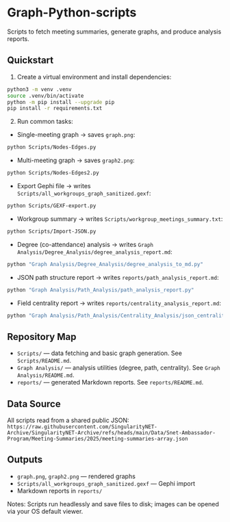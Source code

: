 # Graph-Python-scripts

Scripts to fetch meeting summaries, generate graphs, and produce analysis reports.

## Quickstart
1. Create a virtual environment and install dependencies:
```bash
python3 -m venv .venv
source .venv/bin/activate
python -m pip install --upgrade pip
pip install -r requirements.txt
```

2. Run common tasks:
- Single-meeting graph → saves `graph.png`:
```bash
python Scripts/Nodes-Edges.py
```
- Multi-meeting graph → saves `graph2.png`:
```bash
python Scripts/Nodes-Edges2.py
```
- Export Gephi file → writes `Scripts/all_workgroups_graph_sanitized.gexf`:
```bash
python Scripts/GEXF-export.py
```
- Workgroup summary → writes `Scripts/workgroup_meetings_summary.txt`:
```bash
python Scripts/Import-JSON.py
```
- Degree (co-attendance) analysis → writes `Graph Analysis/Degree_Analysis/degree_analysis_report.md`:
```bash
python "Graph Analysis/Degree_Analysis/degree_analysis_to_md.py"
```
- JSON path structure report → writes `reports/path_analysis_report.md`:
```bash
python "Graph Analysis/Path_Analysis/path_analysis_report.py"
```
- Field centrality report → writes `reports/centrality_analysis_report.md`:
```bash
python "Graph Analysis/Path_Analysis/Centrality_Analysis/json_centrality_analysis.py"
```

## Repository Map
- `Scripts/` — data fetching and basic graph generation. See `Scripts/README.md`.
- `Graph Analysis/` — analysis utilities (degree, path, centrality). See `Graph Analysis/README.md`.
- `reports/` — generated Markdown reports. See `reports/README.md`.

## Data Source
All scripts read from a shared public JSON:
`https://raw.githubusercontent.com/SingularityNET-Archive/SingularityNET-Archive/refs/heads/main/Data/Snet-Ambassador-Program/Meeting-Summaries/2025/meeting-summaries-array.json`

## Outputs
- `graph.png`, `graph2.png` — rendered graphs
- `Scripts/all_workgroups_graph_sanitized.gexf` — Gephi import
- Markdown reports in `reports/`

Notes: Scripts run headlessly and save files to disk; images can be opened via your OS default viewer.
